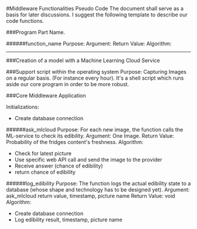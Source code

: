 #Middleware Functionalities Pseudo Code
The document shall serve as a basis for later discussions. I suggest the following template to describe our code functions.

###Program Part Name.

######function_name
Purpose:
Argument:
Return Value:
Algorithm:

----------------------------------

###Creation of a model with a Machine Learning Cloud Service

###Support script within the operating system
Purpose: Capturing Images on a regular basis. (For instance every hour). It's a shell script which runs aside our core program in order to be more robust.

###Core Middleware Application

Initializations:
+ Create database connection

######ask_mlcloud
Purpose: For each new image, the function calls the ML-service to check its edibility.
Argument: One Image.
Return Value: Probability of the fridges content's freshness.
Algorithm:
+ Check for latest picture
+ Use specific web API call and send the image to the provider
+ Receive answer (chance of edibility) 
+ return chance of edibility

######log_edibility
Purpose: The function logs the actual edibility state to a database (whose shape and technology has to be designed yet).
Argument: ask_mlcloud return value, timestamp, picture name
Return Value: void
Algorithm:
+ Create database connection
+ Log edibility result, timestamp, picture name

